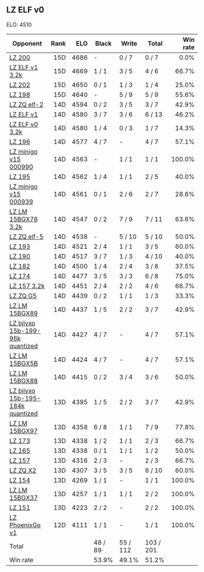 ## LZ ELF v0 ##

ELO: 4510

Opponent | Rank | ELO | Black | Write | Total | Win rate
---------|-----:|----:|-------|-------|-------|-------:
[LZ 200](LZ%20200.md) | 15D | 4686 | - | 0 / 7 | 0 / 7 | 0.0%
[LZ ELF v1 3.2k](LZ%20ELF%20v1%203.2k.md) | 15D | 4669 | 1 / 1 | 3 / 5 | 4 / 6 | 66.7%
[LZ 202](LZ%20202.md) | 15D | 4650 | 0 / 1 | 1 / 3 | 1 / 4 | 25.0%
[LZ 198](LZ%20198.md) | 15D | 4640 | - | 5 / 9 | 5 / 9 | 55.6%
[LZ ZQ elf-2](LZ%20ZQ%20elf-2.md) | 14D | 4594 | 0 / 2 | 3 / 5 | 3 / 7 | 42.9%
[LZ ELF v1](LZ%20ELF%20v1.md) | 14D | 4580 | 3 / 7 | 3 / 6 | 6 / 13 | 46.2%
[LZ ELF v0 3.2k](LZ%20ELF%20v0%203.2k.md) | 14D | 4580 | 1 / 4 | 0 / 3 | 1 / 7 | 14.3%
[LZ 196](LZ%20196.md) | 14D | 4577 | 4 / 7 | - | 4 / 7 | 57.1%
[LZ minigo v15 000990](LZ%20minigo%20v15%20000990.md) | 14D | 4563 | - | 1 / 1 | 1 / 1 | 100.0%
[LZ 195](LZ%20195.md) | 14D | 4562 | 1 / 4 | 1 / 1 | 2 / 5 | 40.0%
[LZ minigo v15 000939](LZ%20minigo%20v15%20000939.md) | 14D | 4561 | 0 / 1 | 2 / 6 | 2 / 7 | 28.6%
[LZ LM 15BGX78 3.2k](LZ%20LM%2015BGX78%203.2k.md) | 14D | 4547 | 0 / 2 | 7 / 9 | 7 / 11 | 63.6%
[LZ ZQ elf-5](LZ%20ZQ%20elf-5.md) | 14D | 4538 | - | 5 / 10 | 5 / 10 | 50.0%
[LZ 193](LZ%20193.md) | 14D | 4521 | 2 / 4 | 1 / 1 | 3 / 5 | 60.0%
[LZ 190](LZ%20190.md) | 14D | 4517 | 3 / 7 | 1 / 3 | 4 / 10 | 40.0%
[LZ 182](LZ%20182.md) | 14D | 4500 | 1 / 4 | 2 / 4 | 3 / 8 | 37.5%
[LZ 174](LZ%20174.md) | 14D | 4477 | 3 / 5 | 3 / 3 | 6 / 8 | 75.0%
[LZ 157 3.2k](LZ%20157%203.2k.md) | 14D | 4451 | 2 / 4 | 2 / 2 | 4 / 6 | 66.7%
[LZ ZQ G5](LZ%20ZQ%20G5.md) | 14D | 4439 | 0 / 2 | 1 / 1 | 1 / 3 | 33.3%
[LZ LM 15BGX89](LZ%20LM%2015BGX89.md) | 14D | 4437 | 1 / 5 | 2 / 2 | 3 / 7 | 42.9%
[LZ bjiyxo 15b-199-96k quantized](LZ%20bjiyxo%2015b-199-96k%20quantized.md) | 14D | 4427 | 4 / 7 | - | 4 / 7 | 57.1%
[LZ LM 15BGX5B](LZ%20LM%2015BGX5B.md) | 14D | 4424 | 4 / 7 | - | 4 / 7 | 57.1%
[LZ LM 15BGX88](LZ%20LM%2015BGX88.md) | 14D | 4415 | 0 / 2 | 3 / 4 | 3 / 6 | 50.0%
[LZ bjiyxo 15b-195-184k quantized](LZ%20bjiyxo%2015b-195-184k%20quantized.md) | 13D | 4395 | 1 / 5 | 2 / 2 | 3 / 7 | 42.9%
[LZ LM 15BGX97](LZ%20LM%2015BGX97.md) | 13D | 4358 | 6 / 8 | 1 / 1 | 7 / 9 | 77.8%
[LZ 173](LZ%20173.md) | 13D | 4338 | 1 / 2 | 1 / 1 | 2 / 3 | 66.7%
[LZ 165](LZ%20165.md) | 13D | 4338 | 0 / 1 | 1 / 1 | 1 / 2 | 50.0%
[LZ 157](LZ%20157.md) | 13D | 4316 | 2 / 3 | - | 2 / 3 | 66.7%
[LZ ZQ X2](LZ%20ZQ%20X2.md) | 13D | 4307 | 3 / 5 | 3 / 5 | 6 / 10 | 60.0%
[LZ 154](LZ%20154.md) | 13D | 4269 | 1 / 1 | - | 1 / 1 | 100.0%
[LZ LM 15BGX37](LZ%20LM%2015BGX37.md) | 13D | 4257 | 1 / 1 | 1 / 1 | 2 / 2 | 100.0%
[LZ 151](LZ%20151.md) | 13D | 4223 | 2 / 2 | - | 2 / 2 | 100.0%
[LZ PhoenixGo v1](LZ%20PhoenixGo%20v1.md) | 12D | 4111 | 1 / 1 | - | 1 / 1 | 100.0%
Total | | | 48 / 89 | 55 / 112 | 103 / 201 | 
Win rate| | | 53.9% | 49.1% | 51.2% | 
